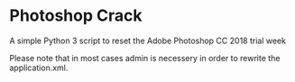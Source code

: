 # Photoshop Crack
A simple Python 3 script to reset the Adobe Photoshop CC 2018 trial week

Please note that in most cases admin is necessery in order to rewrite the application.xml.
